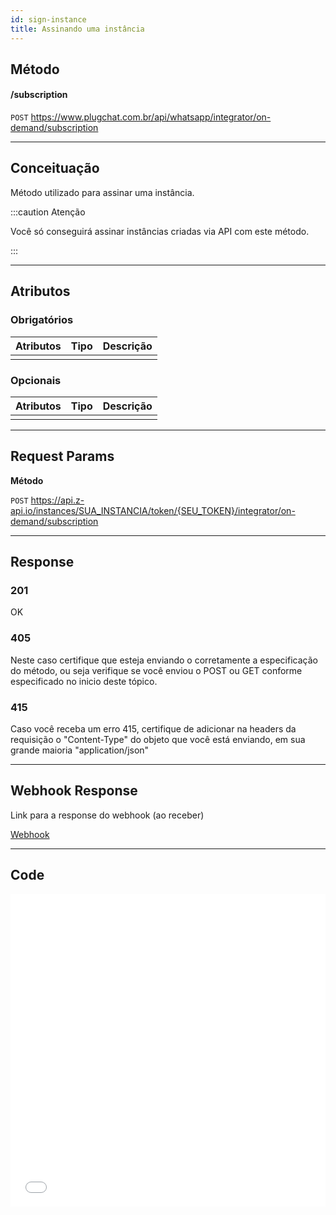 ```yaml
---
id: sign-instance
title: Assinando uma instância
---
```


## Método

#### /subscription

`POST` https://www.plugchat.com.br/api/whatsapp/integrator/on-demand/subscription

---

## Conceituação

Método utilizado para assinar uma instância.

:::caution Atenção

Você só conseguirá assinar instâncias criadas via API com este método.

:::

---

## Atributos

### Obrigatórios

| Atributos | Tipo | Descrição |
| :-------- | :--: | :-------- |
|           |      |           |

### Opcionais

| Atributos | Tipo | Descrição |
| :-------- | :--: | :-------- |
|           |      |           |

---

## Request Params

**Método**

`POST` https://api.z-api.io/instances/SUA_INSTANCIA/token/{SEU_TOKEN}/integrator/on-demand/subscription

---

## Response

### 201

OK

### 405

Neste caso certifique que esteja enviando o corretamente a especificação do método, ou seja verifique se você enviou o POST ou GET conforme especificado no inicio deste tópico.

### 415

Caso você receba um erro 415, certifique de adicionar na headers da requisição o "Content-Type" do objeto que você está enviando, em sua grande maioria "application/json"

---

## Webhook Response

Link para a response do webhook (ao receber)

[Webhook](../webhooks/on-message-received#response)

---

## Code

<iframe src="//api.apiembed.com/?source=https://raw.githubusercontent.com/Z-API/z-api-docs/main/json-examples/sign-instance.json&targets=all" frameborder="0" scrolling="no" width="100%" height="500px" seamless></iframe>
